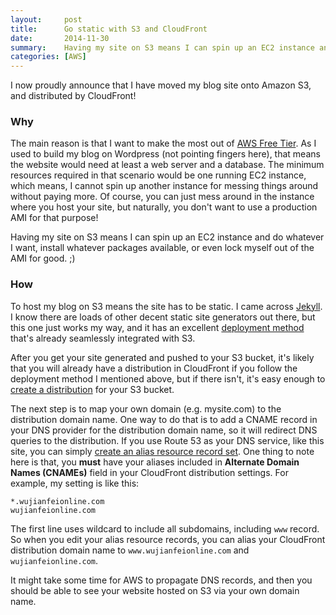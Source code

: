 ```yaml
---
layout:     post
title:      Go static with S3 and CloudFront
date:       2014-11-30
summary:    Having my site on S3 means I can spin up an EC2 instance and do whatever I want, install whatever packages available, or even lock myself out of the AMI for good. ;)
categories: [AWS]
---
```


I now proudly announce that I have moved my blog site onto Amazon S3, and distributed by CloudFront!

### Why
The main reason is that I want to make the most out of [AWS Free Tier](http://aws.amazon.com/free/). As I used to build my blog on Wordpress (not pointing fingers here), that means the website would need at least a web server and a database. The minimum resources required in that scenario would be one running EC2 instance, which means, I cannot spin up another instance for messing things around without paying more. Of course, you can just mess around in the instance where you host your site, but naturally, you don't want to use a production AMI for that purpose!

Having my site on S3 means I can spin up an EC2 instance and do whatever I want, install whatever packages available, or even lock myself out of the AMI for good. ;)

### How
To host my blog on S3 means the site has to be static. I came across [Jekyll](http://jekyllrb.com/). I know there are loads of other decent static site generators out there, but this one just works my way, and it has an excellent [deployment method](http://jekyllrb.com/docs/deployment-methods/#amazon-s3) that's already seamlessly integrated with S3.

After you get your site generated and pushed to your S3 bucket, it's likely that you will already have a distribution in CloudFront if you follow the deployment method I mentioned above, but if there isn't, it's easy enough to [create a distribution](http://docs.aws.amazon.com/AmazonCloudFront/latest/DeveloperGuide/distribution-web-creating.html) for your S3 bucket.

The next step is to map your own domain (e.g. mysite.com) to the distribution domain name. One way to do that is to add a CNAME record in your DNS provider for the distribution domain name, so it will redirect DNS queries to the distribution. If you use Route 53 as your DNS service, like this site, you can simply [create an alias resource record set](http://docs.aws.amazon.com/Route53/latest/DeveloperGuide/resource-record-sets-values.html#resource-record-sets-values-alias). One thing to note here is that, you **must** have your aliases included in **Alternate Domain Names (CNAMEs)** field in your CloudFront distribution settings. For example, my setting is like this:

~~~
*.wujianfeionline.com
wujianfeionline.com
~~~

The first line uses wildcard to include all subdomains, including `www` record. So when you edit your alias resource records, you can alias your CloudFront distribution domain name to `www.wujianfeionline.com` and `wujianfeionline.com`.

It might take some time for AWS to propagate DNS records, and then you should be able to see your website hosted on S3 via your own domain name.
